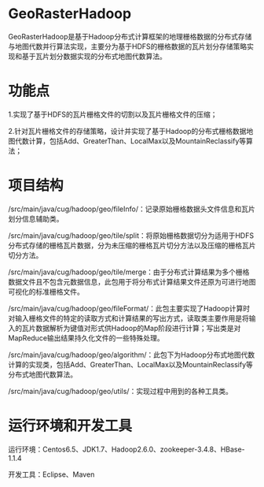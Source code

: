 # GeoRasterHadoop


  GeoRasterHadoop是基于Hadoop分布式计算框架的地理栅格数据的分布式存储与地图代数并行算法实现，主要分为基于HDFS的栅格数据的瓦片划分存储策略实现和基于瓦片划分数据实现的分布式地图代数算法。



# 功能点

1.实现了基于HDFS的瓦片栅格文件的切割以及瓦片栅格文件的压缩；

2.针对瓦片栅格文件的存储策略，设计并实现了基于Hadoop的分布式栅格数据地图代数计算，包括Add、GreaterThan、LocalMax以及MountainReclassify等算法；





# 项目结构

/src/main/java/cug/hadoop/geo/fileInfo/：记录原始栅格数据头文件信息和瓦片划分信息辅助类。

/src/main/java/cug/hadoop/geo/tile/split：将原始栅格数据切分为适用于HDFS分布式存储的栅格瓦片数据，分为未压缩的栅格瓦片切分方法以及压缩的栅格瓦片切分方法。

/src/main/java/cug/hadoop/geo/tile/merge：由于分布式计算结果为多个栅格数据文件且不包含元数据信息，此包用于将分布式计算结果文件还原为可进行地图可视化的标准栅格文件。

/src/main/java/cug/hadoop/geo/fileFormat/：此包主要实现了Hadoop计算时对输入栅格文件的特定的读取方式和计算结果的写出方式，读取类主要作用是将输入的瓦片数据解析为键值对形式供Hadoop的Map阶段进行计算；写出类是对MapReduce输出结果持久化文件的一些特殊处理。

/src/main/java/cug/hadoop/geo/algorithm/：此包下为Hadoop分布式地图代数计算的实现类，包括Add、GreaterThan、LocalMax以及MountainReclassify等分布式地图代数算法。

/src/main/java/cug/hadoop/geo/utils/：实现过程中用到的各种工具类。




# 运行环境和开发工具

运行环境：Centos6.5、JDK1.7、Hadoop2.6.0、zookeeper-3.4.8、HBase-1.1.4

开发工具：Eclipse、Maven


